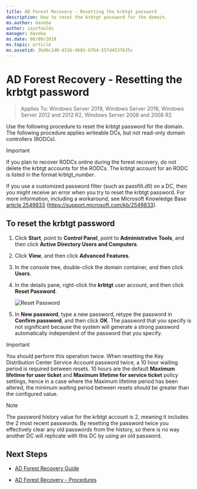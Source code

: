 ```yaml
---
title: AD Forest Recovery - Resetting the krbtgt password
description: How to reset the krbtgt password for the domain.
ms.author: daveba
author: iainfoulds
manager: daveba
ms.date: 08/09/2018
ms.topic: article
ms.assetid: 3bd6c1d0-d316-4b03-b7b4-557d4537635c
---
```


# AD Forest Recovery - Resetting the krbtgt password

> Applies To: Windows Server 2019, Windows Server 2016, Windows Server 2012 and 2012 R2, Windows Server 2008 and 2008 R2

Use the following procedure to reset the krbtgt password for the domain. The following procedure applies writeable DCs, but not read-only domain controllers (RODCs).

> [!IMPORTANT]
> If you plan to recover RODCs online during the forest recovery, do not delete the krbtgt accounts for the RODCs. The krbtgt account for an RODC is listed in the format krbtgt_*number*.
>
> If you use a customized password filter (such as passfilt.dll) on a DC, then you might receive an error when you try to reset the krbtgt password. For more information, including a workaround, see Microsoft Knowledge Base [article 2549833](https://support.microsoft.com/kb/2549833) (https://support.microsoft.com/kb/2549833).

## To reset the krbtgt password

1. Click **Start**, point to **Control Panel**, point to **Administrative Tools**, and then click **Active Directory Users and Computers**.

2. Click **View**, and then click **Advanced Features**.

3. In the console tree, double-click the domain container, and then click **Users**.

4. In the details pane, right-click the **krbtgt** user account, and then click **Reset Password**.

   ![Reset Password](media/AD-Forest-Recovery-Resetting-the-krbtgt-password/resetpass1.png)

5. In **New password**, type a new password, retype the password in **Confirm password**, and then click **OK**. The password that you specify is not significant because the system will generate a strong password automatically independent of the password that you specify.

> [!IMPORTANT]
> You should perform this operation twice. When resetting the Key Distribution Center Service Account password twice, a 10 hour waiting period is required between resets. 10 hours are the default **Maximum lifetime for user ticket** and **Maximum lifetime for service ticket** policy settings, hence in a case where the Maximum lifetime period has been altered, the minimum waiting period between resets should be greater than the configured value.  

> [!NOTE]
> The password history value for the krbtgt account is 2, meaning it includes the 2 most recent passwords. By resetting the password twice you effectively clear any old passwords from the history, so there is no way another DC will replicate with this DC by using an old password.

## Next Steps

- [AD Forest Recovery Guide](AD-Forest-Recovery-Guide.md)

- [AD Forest Recovery - Procedures](AD-Forest-Recovery-Procedures.md)
